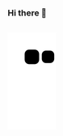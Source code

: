 ### Hi there 👋


  ##
 
  ![Snake animation](https://github.com/rafaballerini/rafaballerini/blob/output/github-contribution-grid-snake.svg)
 
</div>

